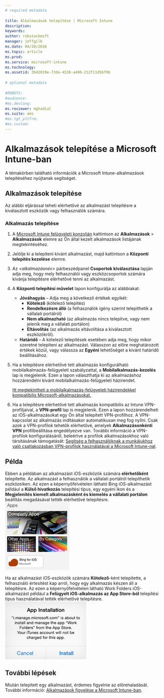 ```yaml
---
# required metadata

title: Alkalmazások telepítése | Microsoft Intune
description:
keywords:
author: robstackmsft
manager: jeffgilb
ms.date: 04/28/2016
ms.topic: article
ms.prod:
ms.service: microsoft-intune
ms.technology:
ms.assetid: 3b42019e-73da-4538-a496-212f11d5bf9b

# optional metadata

#ROBOTS:
#audience:
#ms.devlang:
ms.reviewer: mghadial
ms.suite: ems
#ms.tgt_pltfrm:
#ms.custom:
---
```

# Alkalmazások telepítése a Microsoft Intune-ban

A témakörben található információk a Microsoft Intune-alkalmazások telepítéséhez nyújtanak segítséget.


## Alkalmazások telepítése
Az alábbi eljárással teheti elérhetővé az alkalmazást telepítésre a kiválasztott eszközök vagy felhasználók számára.

### Alkalmazás telepítése

1. A [Microsoft Intune felügyeleti konzolján](https://manage.microsoft.com) kattintson az **Alkalmazások** &gt; **Alkalmazások** elemre az Ön által kezelt alkalmazások listájának megtekintéséhez.

2.  Jelölje ki a telepíteni kívánt alkalmazást, majd kattintson a **Központi telepítés kezelése** elemre.

3.  Az *&lt;alkalmazásnév&gt;* párbeszédpanel **Csoportok kiválasztása** lapján adja meg, hogy mely felhasználói vagy eszközcsoportok számára kívánja telepítésre elérhetővé tenni az alkalmazást.

4.  A **Központi telepítési művelet** lapon konfigurálja az alábbiakat:

    - **Jóváhagyás** – Adja meg a következő értékek egyikét:
        - **Kötelező** (kötelező telepítés)
        - **Rendelkezésre álló** (a felhasználók igény szerint telepíthetik a vállalati portálról)
        - **Nem alkalmazható** (az alkalmazás nincs telepítve, vagy nem jelenik meg a vállalati portálon)
        - **Eltávolítás** (az alkalmazás eltávolítása a kiválasztott eszközökről).
    - **Határidő** – A kötelező telepítések esetében adja meg, hogy mikor szeretné telepíteni az alkalmazást. Válasszon az előre meghatározott értékek közül, vagy válassza az **Egyéni** lehetőséget a kívánt határidő beállításához.

5. Ha a telepítésre elérhetővé tett alkalmazás konfigurálható mobilalkalmazás-felügyeleti szabályzattal, a **Mobilalkalmazás-kezelés** lap is megjelenik. Ezen a lapon választhatja ki az alkalmazáshoz hozzárendelni kívánt mobilalkalmazás-felügyeleti házirendet.

    [Itt megtekintheti a mobilalkalmazás-felügyeleti házirendekkel kompatibilis Microsoft-alkalmazásokat.](https://www.microsoft.com/en-us/server-cloud/products/microsoft-intune/partners.aspx)

6. Ha a telepítésre elérhetővé tett alkalmazás kompatibilis az Intune VPN-profiljaival, a **VPN-profil** lap is megjelenik. Ezen a lapon hozzárendelheti az iOS-alkalmazásokat egy Ön által telepített VPN-profilhoz. A VPN-kapcsolat az alkalmazás indításakor automatikusan meg fog nyílni. Csak azok a VPN-profilok tehetők elérhetővé, amelyek **Alkalmazásonkénti VPN** profilbeállítása engedélyezve van.
 További információ a VPN-profilok konfigurálásáról, beleértve a profilok alkalmazásokhoz való társításának támogatását: [Segítség a felhasználóknak a munkájukhoz való csatlakozásban VPN-profilok használatával a Microsoft Intune-nal](vpn-connections-in-microsoft-intune.md).

## Példa

Ebben a példában az alkalmazást iOS-eszközök számára **elérhetőként** telepítette.
Az alkalmazást a felhasználók a vállalati portálról telepíthetik eszközeiken. Az ezen a képernyőfelvételen látható Bing iOS-alkalmazást például a **Külső hivatkozás** telepítési típus, egy egyéni ikon és a **Megjelenítés kiemelt alkalmazásként és kiemelés a vállalati portálon** beállítás megadásával tették elérhetővé telepítésre.
    ![iOS-eszközön elérhető alkalmazás](./media/available-install-on-iOS.png)

Ha az alkalmazást iOS-eszközök számára **Kötelező**-ként telepítette, a felhasználó értesítést kap arról, hogy egy alkalmazás készen áll a telepítésre. Az ezen a képernyőfelvételen látható Work Folders iOS-alkalmazást például a **Felügyelt iOS-alkalmazás az App Store-ból** telepítési típus használatával tették elérhetővé telepítésre.
    ![iOS-eszközök számára kötelező alkalmazás](./media/iOS-Required-install.PNG)

## További lépések

Miután telepített egy alkalmazást, érdemes figyelnie az előrehaladását. További információ: [Alkalmazások figyelése a Microsoft Intune-ban](monitor-apps-in-microsoft-intune.md).


<!--HONumber=Jun16_HO2-->


